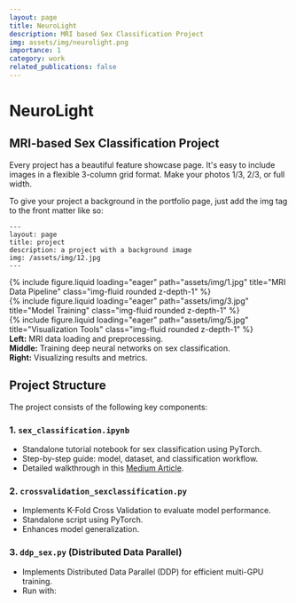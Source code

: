 ```yaml
---
layout: page
title: NeuroLight
description: MRI based Sex Classification Project
img: assets/img/neurolight.png
importance: 1
category: work
related_publications: false
---
```


# NeuroLight

## MRI-based Sex Classification Project

Every project has a beautiful feature showcase page.
It's easy to include images in a flexible 3-column grid format.
Make your photos 1/3, 2/3, or full width.

To give your project a background in the portfolio page, just add the img tag to the front matter like so:

    ---
    layout: page
    title: project
    description: a project with a background image
    img: /assets/img/12.jpg
    ---

<div class="row">
    <div class="col-sm mt-3 mt-md-0">
        {% include figure.liquid loading="eager" path="assets/img/1.jpg" title="MRI Data Pipeline" class="img-fluid rounded z-depth-1" %}
    </div>
    <div class="col-sm mt-3 mt-md-0">
        {% include figure.liquid loading="eager" path="assets/img/3.jpg" title="Model Training" class="img-fluid rounded z-depth-1" %}
    </div>
    <div class="col-sm mt-3 mt-md-0">
        {% include figure.liquid loading="eager" path="assets/img/5.jpg" title="Visualization Tools" class="img-fluid rounded z-depth-1" %}
    </div>
</div>
<div class="caption">
    <b>Left:</b> MRI data loading and preprocessing.<br>
    <b>Middle:</b> Training deep neural networks on sex classification.<br>
    <b>Right:</b> Visualizing results and metrics.
</div>

## Project Structure

The project consists of the following key components:

### 1. `sex_classification.ipynb`
- Standalone tutorial notebook for sex classification using PyTorch.
- Step-by-step guide: model, dataset, and classification workflow.
- Detailed walkthrough in this [Medium Article](https://medium.com/@daminininad/intro-to-ai-with-neuroimaging-data-a-end-to-end-tutorial-using-pytorch-f941c6ef547a).

### 2. `crossvalidation_sexclassification.py`
- Implements K-Fold Cross Validation to evaluate model performance.
- Standalone script using PyTorch.
- Enhances model generalization.

### 3. `ddp_sex.py` (Distributed Data Parallel)
- Implements Distributed Data Parallel (DDP) for efficient multi-GPU training.
- Run with:
